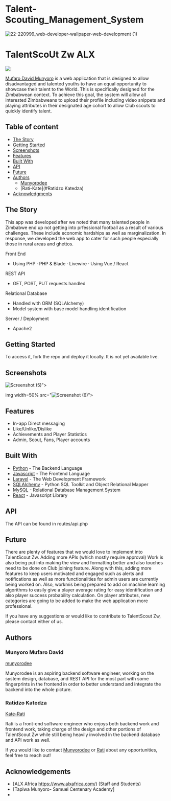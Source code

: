 # Talent-Scouting_Management_System
![22-220999_web-developer-wallpaper-web-development (1)](https://user-images.githubusercontent.com/105204048/222449413-4ec5e689-a3c5-4f37-88f3-4696d069894b.jpg)

# TalentScoUt Zw ALX

<a href="https://munyorodee.github.io/Talent-Scouting_Management_System/">
    <img src="https://qkpage1.co/p/https_munyorodee_github_io_Talent-Scouting_Management_System_">
</a>

[Mufaro David Munyoro](https://munyorodee.github.io/Talent-Scouting_Management_System) is a web application that is designed to allow disadvantaged and talented youths to have an equal opportunity to showcase their talent to the World. This is specifically designed for
the Zimbabwean context.
To achieve this goal, the system will allow all interested Zimbabweans to upload their profile including video snippets and playing attributes in their designated age cohort to allow Club scouts to quickly identify talent.

## Table of content

- [The Story](#the-story)
- [Getting Started](#getting-started)
- [Screenshots](#screenshots)
- [Features](#features)
- [Built With](#built-with)
- [API](#api)
- [Future](#future)
- [Authors](#authors)
    - [Munyorodee](#Munyorodee)
    - [Rati-Kate](#Ratidzo Katedza)
- [Acknowledgments](#acknowledgements)

## The Story
This app was developed after we noted that many talented people in Zimbabwe end up not getting into prfessional football as a result of various challenges. These include economic hardships as well as marginalization. In response, we developed the web app to cater for such people especially those in rural areas and ghettos.

Front End
* ‎Using PHP · ‎PHP & Blade · ‎Livewire · ‎Using Vue / React


REST API
* GET, POST, PUT requests handled

Relational Database
* Handled with ORM (SQLAlchemy)
* Model system with base model handling identification

Server / Deployment
* Apache2

## Getting Started

To access it, fork the repo and deploy it locally. It is not yet available live.

## Screenshots
![Screenshot (5)](https://user-images.githubusercontent.com/105204048/224257740-594e765d-c615-4253-8ce2-ccf984561023.png)">

img width=50% src="![Screenshot (6)](https://user-images.githubusercontent.com/105204048/224257851-2d787747-38dc-4e92-88d2-f51e2e72d709.png)">

## Features
* In-app Direct messaging
* Like/Unlike/Dislike
* Achievements and Player Statistics
* Admin, Scout, Fans, Player accounts

## Built With
* [Python](http://www.python.org) - The Backend Language
* [Javascript](https://developer.mozilla.org/en-US/docs/Web/JavaScript) - The Frontend Language
* [Laravel](http://flask.pocoo.org/docs/1.0/) - The Web Development Framework
* [SQLAlchemy](https://www.sqlalchemy.org/) - Python SQL Toolkit and Object Relational Mapper
* [MySQL](https://mysql.com) - Relational Database Management System
* [React](https://reactjs.org) - Javascript Library

## API
The API can be found in routes/api.php 

## Future
There are plenty of features that we would love to implement into TalentScout Zw.
Adding more APIs (which mostly require approval) 
Work is also being put into making
the view and formatting better and also touches need to be done on Club joining feature. Along with this, adding more features to keep users motivated and engaged such as alerts and notifications as well as more functionalities for admin users are currently being worked on. 
Also, workmis being prepared to add on machine learning algorithms to easily give a player average rating for easy identification and also player success probability calculation.
On player attributes, new categories are going to be added to make the web application more professional.

If you have any suggestions or would like to contribute to TalentScout Zw, please contact either of us.

## Authors
### **Munyoro Mufaro David**
[munyorodee](https://github.com/Munyorodee/Talent-Scouting_Management_System)

Munyorodee is an aspiring backend software engineer, working on the system design, database, and REST API for the most part with some fingerprints in the frontend in order to better understand and integrate the backend into the whole picture.

### **Ratidzo Katedza**
[Kate-Rati](https://Kate-Rati.github.io)
    
Rati is a front-end software engineer who enjoys both backend work and frontend work, taking charge of the design and other portions of TalentScout Zw while still being heavily involved in the backend database and API work as well. 
    
If you would like to contact [Munyorodee](https://github.com/Munyorodee/) or [Rati](https://github.com/Kate-Rati) about any opportunities, feel free to reach out!

## Acknowledgements
* [ALX Africa https://www.alxafrica.com/) (Staff and Students)
* [Tapiwa Munyoro- Samuel Centenary Academy]
* 

